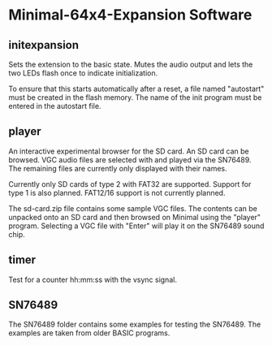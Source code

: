 # Minimal-64x4-Expansion Software

## initexpansion
Sets the extension to the basic state. Mutes the audio output and lets the two LEDs flash once to indicate initialization.

To ensure that this starts automatically after a reset, a file named "autostart" must be created in the flash memory. The name of the init program must be entered in the autostart file.

## player
An interactive experimental browser for the SD card. An SD card can be browsed. VGC audio files are selected with <ENTER> and played via the SN76489. The remaining files are currently only displayed with their names.

Currently only SD cards of type 2 with FAT32 are supported. Support for type 1 is also planned. FAT12/16 support is not currently planned.

The sd-card.zip file contains some sample VGC files. The contents can be unpacked onto an SD card and then browsed on Minimal using the "player" program. Selecting a VGC file with "Enter" will play it on the SN76489 sound chip.

## timer
Test for a counter hh:mm:ss with the vsync signal.

## SN76489

The SN76489 folder contains some examples for testing the SN76489. The examples are taken from older BASIC programs.